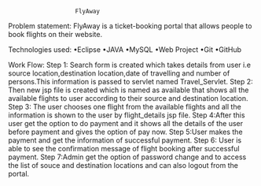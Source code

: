                        FlyAway

Problem statement:
FlyAway is a ticket-booking portal that allows people to book flights on their website.

Technologies used:
•Eclipse
•JAVA
•MySQL
•Web Project
•Git
•GitHub

Work Flow:
Step 1: Search form is created which takes details from user i.e source location,destination location,date of travelling and number of persons.This information is passed to servlet named Travel_Servlet.
Step 2: Then new jsp file is created which is named as available that shows all the available flights to user according to their source and destination location.
Step 3: The user chooses one flight from the available flights and all the information is shown to the user by flight_details jsp file.
Step 4:After this user get the option to do payment and it shows all the details of the user before payment and gives the option of pay now.
Step 5:User makes the payment and get the information of successful payment.
Step 6: User is able to see the confirmation message of flight booking after successful payment.
Step 7:Admin get the option of password change and to access the list of souce and destination locations and can also logout from the portal.
